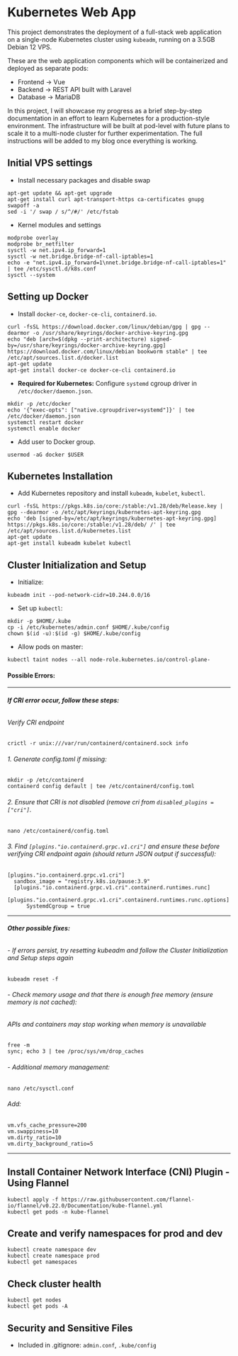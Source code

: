 # Kubernetes Web App
This project demonstrates the deployment of a full-stack web application on a single-node Kubernetes cluster using `kubeadm`, running on a 3.5GB Debian 12 VPS.

These are the web application components which will be containerized and deployed as separate pods:
- Frontend → Vue
- Backend → REST API built with Laravel
- Database → MariaDB

In this project, I will showcase my progress as a brief step-by-step documentation in an effort to learn Kubernetes for a production-style environment. The infrastructure will be built at pod-level with future plans to scale it to a multi-node cluster for further experimentation. The full instructions will be added to my blog once everything is working. 

## Initial VPS settings
- Install necessary packages and disable swap
```
apt-get update && apt-get upgrade
apt-get install curl apt-transport-https ca-certificates gnupg
swapoff -a
sed -i '/ swap / s/^/#/' /etc/fstab
```

- Kernel modules and settings
```
modprobe overlay
modprobe br_netfilter
sysctl -w net.ipv4.ip_forward=1
sysctl -w net.bridge.bridge-nf-call-iptables=1
echo -e "net.ipv4.ip_forward=1\nnet.bridge.bridge-nf-call-iptables=1" | tee /etc/sysctl.d/k8s.conf
sysctl --system
```


## Setting up Docker
- Install `docker-ce`, `docker-ce-cli`, `containerd.io`.
```
curl -fsSL https://download.docker.com/linux/debian/gpg | gpg --dearmor -o /usr/share/keyrings/docker-archive-keyring.gpg
echo "deb [arch=$(dpkg --print-architecture) signed-by=/usr/share/keyrings/docker-archive-keyring.gpg] https://download.docker.com/linux/debian bookworm stable" | tee /etc/apt/sources.list.d/docker.list
apt-get update
apt-get install docker-ce docker-ce-cli containerd.io
```
- **Required for Kubernetes:** Configure `systemd` cgroup driver in `/etc/docker/daemon.json`.
```
mkdir -p /etc/docker
echo '{"exec-opts": ["native.cgroupdriver=systemd"]}' | tee /etc/docker/daemon.json
systemctl restart docker
systemctl enable docker
```
- Add user to Docker group.
```
usermod -aG docker $USER
```


## Kubernetes Installation
- Add Kubernetes repository and install `kubeadm`, `kubelet`, `kubectl`.
```
curl -fsSL https://pkgs.k8s.io/core:/stable:/v1.28/deb/Release.key | gpg --dearmor -o /etc/apt/keyrings/kubernetes-apt-keyring.gpg
echo 'deb [signed-by=/etc/apt/keyrings/kubernetes-apt-keyring.gpg] https://pkgs.k8s.io/core:/stable:/v1.28/deb/ /' | tee /etc/apt/sources.list.d/kubernetes.list
apt-get update
apt-get install kubeadm kubelet kubectl
```

## Cluster Initialization and Setup
- Initialize:
```
kubeadm init --pod-network-cidr=10.244.0.0/16
```

- Set up `kubectl`:
```
mkdir -p $HOME/.kube
cp -i /etc/kubernetes/admin.conf $HOME/.kube/config
chown $(id -u):$(id -g) $HOME/.kube/config
```
- Allow pods on master:
```
kubectl taint nodes --all node-role.kubernetes.io/control-plane-
```
#### Possible Errors:
---
###### **If CRI error occur, follow these steps:**
######  Verify CRI endpoint
```
crictl -r unix:///var/run/containerd/containerd.sock info

```
###### 1. Generate config.toml if missing:
```
mkdir -p /etc/containerd
containerd config default | tee /etc/containerd/config.toml
```
###### 2. Ensure that CRI is not disabled (remove cri from `disabled_plugins = ["cri"]`.
```
nano /etc/containerd/config.toml
```
###### 3. Find `[plugins."io.containerd.grpc.v1.cri"]` and ensure these before verifying CRI endpoint again (should return JSON output if successful):
```
[plugins."io.containerd.grpc.v1.cri"]
  sandbox_image = "registry.k8s.io/pause:3.9"
  [plugins."io.containerd.grpc.v1.cri".containerd.runtimes.runc]
    [plugins."io.containerd.grpc.v1.cri".containerd.runtimes.runc.options]
      SystemdCgroup = true

```
---
###### **Other possible fixes:**
###### - If errors persist, try resetting kubeadm and follow the Cluster Initialization and Setup steps again
```
kubeadm reset -f
```
###### - Check memory usage and that there is enough free memory (ensure memory is not cached):
###### *APIs and containers may stop working when memory is unavailable*
```
free -m
sync; echo 3 | tee /proc/sys/vm/drop_caches
```
###### - Additional memory management:
```
nano /etc/sysctl.conf
```
###### Add:
```
vm.vfs_cache_pressure=200
vm.swappiness=10
vm.dirty_ratio=10
vm.dirty_background_ratio=5
```
---

## Install Container Network Interface (CNI) Plugin - Using Flannel
```
kubectl apply -f https://raw.githubusercontent.com/flannel-io/flannel/v0.22.0/Documentation/kube-flannel.yml
kubectl get pods -n kube-flannel
```

## Create and verify namespaces for prod and dev
```
kubectl create namespace dev
kubectl create namespace prod
kubectl get namespaces
```

## Check cluster health
```
kubectl get nodes
kubectl get pods -A
```

## Security and Sensitive Files
- Included in .gitignore: `admin.conf`, `.kube/config`
